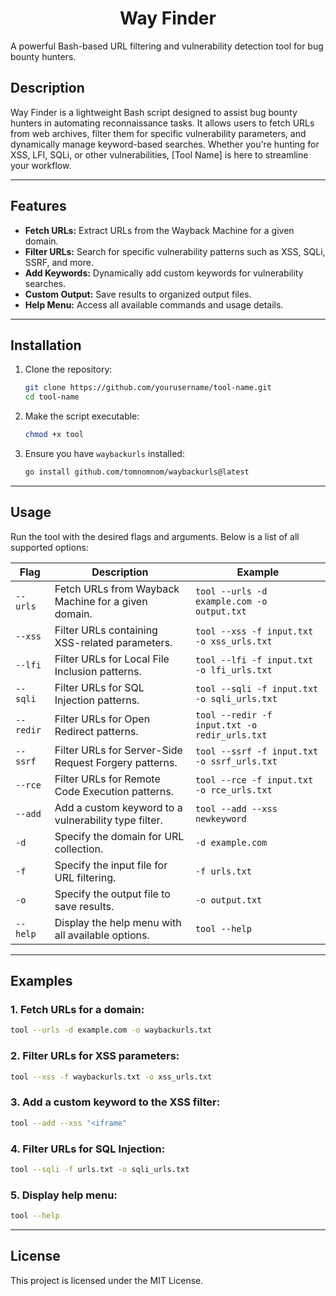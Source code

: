 <h1 align=center> Way Finder </h1>
A powerful Bash-based URL filtering and vulnerability detection tool for bug bounty hunters.

## **Description**  
Way Finder is a lightweight Bash script designed to assist bug bounty hunters in automating reconnaissance tasks. It allows users to fetch URLs from web archives, filter them for specific vulnerability parameters, and dynamically manage keyword-based searches. Whether you're hunting for XSS, LFI, SQLi, or other vulnerabilities, [Tool Name] is here to streamline your workflow.

---

## **Features**  
- **Fetch URLs:** Extract URLs from the Wayback Machine for a given domain.  
- **Filter URLs:** Search for specific vulnerability patterns such as XSS, SQLi, SSRF, and more.  
- **Add Keywords:** Dynamically add custom keywords for vulnerability searches.  
- **Custom Output:** Save results to organized output files.  
- **Help Menu:** Access all available commands and usage details.

---

## **Installation**  
1. Clone the repository:  
   ```bash
   git clone https://github.com/yourusername/tool-name.git
   cd tool-name
   ```

2. Make the script executable:  
   ```bash
   chmod +x tool
   ```

3. Ensure you have `waybackurls` installed:  
   ```bash
   go install github.com/tomnomnom/waybackurls@latest
   ```

---

## **Usage**  

Run the tool with the desired flags and arguments. Below is a list of all supported options:

| **Flag**      | **Description**                                         | **Example**                                            |
|---------------|---------------------------------------------------------|-------------------------------------------------------|
| `--urls`      | Fetch URLs from Wayback Machine for a given domain.     | `tool --urls -d example.com -o output.txt`            |
| `--xss`       | Filter URLs containing XSS-related parameters.          | `tool --xss -f input.txt -o xss_urls.txt`             |
| `--lfi`       | Filter URLs for Local File Inclusion patterns.          | `tool --lfi -f input.txt -o lfi_urls.txt`             |
| `--sqli`      | Filter URLs for SQL Injection patterns.                 | `tool --sqli -f input.txt -o sqli_urls.txt`           |
| `--redir`     | Filter URLs for Open Redirect patterns.                 | `tool --redir -f input.txt -o redir_urls.txt`         |
| `--ssrf`      | Filter URLs for Server-Side Request Forgery patterns.   | `tool --ssrf -f input.txt -o ssrf_urls.txt`           |
| `--rce`       | Filter URLs for Remote Code Execution patterns.         | `tool --rce -f input.txt -o rce_urls.txt`             |
| `--add`       | Add a custom keyword to a vulnerability type filter.    | `tool --add --xss newkeyword`                         |
| `-d`          | Specify the domain for URL collection.                 | `-d example.com`                                      |
| `-f`          | Specify the input file for URL filtering.              | `-f urls.txt`                                         |
| `-o`          | Specify the output file to save results.               | `-o output.txt`                                       |
| `--help`      | Display the help menu with all available options.       | `tool --help`                                         |

---

## **Examples**  

### 1. Fetch URLs for a domain:  
   ```bash
   tool --urls -d example.com -o waybackurls.txt
   ```

### 2. Filter URLs for XSS parameters:  
   ```bash
   tool --xss -f waybackurls.txt -o xss_urls.txt
   ```

### 3. Add a custom keyword to the XSS filter:  
   ```bash
   tool --add --xss "<iframe"
   ```

### 4. Filter URLs for SQL Injection:  
   ```bash
   tool --sqli -f urls.txt -o sqli_urls.txt
   ```

### 5. Display help menu:  
   ```bash
   tool --help
   ```  

---

## **License**  
This project is licensed under the MIT License.  
